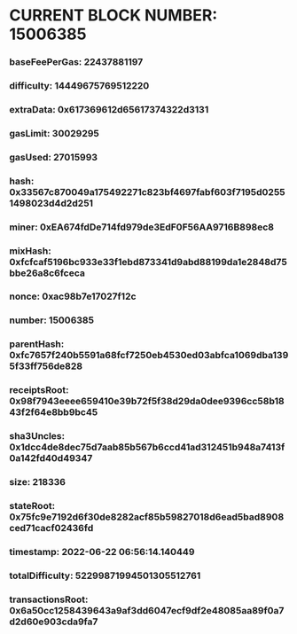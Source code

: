 # CURRENT BLOCK NUMBER: 15006385

### baseFeePerGas: 22437881197
### difficulty: 14449675769512220
### extraData: 0x617369612d65617374322d3131
### gasLimit: 30029295
### gasUsed: 27015993
### hash: 0x33567c870049a175492271c823bf4697fabf603f7195d02551498023d4d2d251
### miner: 0xEA674fdDe714fd979de3EdF0F56AA9716B898ec8
### mixHash: 0xfcfcaf5196bc933e33f1ebd873341d9abd88199da1e2848d75bbe26a8c6fceca
### nonce: 0xac98b7e17027f12c
### number: 15006385
### parentHash: 0xfc7657f240b5591a68fcf7250eb4530ed03abfca1069dba1395f33ff756de828
### receiptsRoot: 0x98f7943eeee659410e39b72f5f38d29da0dee9396cc58b1843f2f64e8bb9bc45
### sha3Uncles: 0x1dcc4de8dec75d7aab85b567b6ccd41ad312451b948a7413f0a142fd40d49347
### size: 218336
### stateRoot: 0x75fc9e7192d6f30de8282acf85b59827018d6ead5bad8908ced71cacf02436fd
### timestamp: 2022-06-22 06:56:14.140449
### totalDifficulty: 52299871994501305512761
### transactionsRoot: 0x6a50cc1258439643a9af3dd6047ecf9df2e48085aa89f0a7d2d60e903cda9fa7
